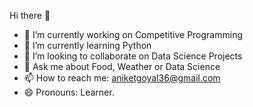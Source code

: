 Hi there 👋

* 🔭 I’m currently working on Competitive Programming
* 🌱 I’m currently learning Python
* 👯 I’m looking to collaborate on Data Science Projects
* 💬 Ask me about Food, Weather or Data Science
* 📫 How to reach me: aniketgoyal36@gmail.com
* 😄 Pronouns: Learner.
